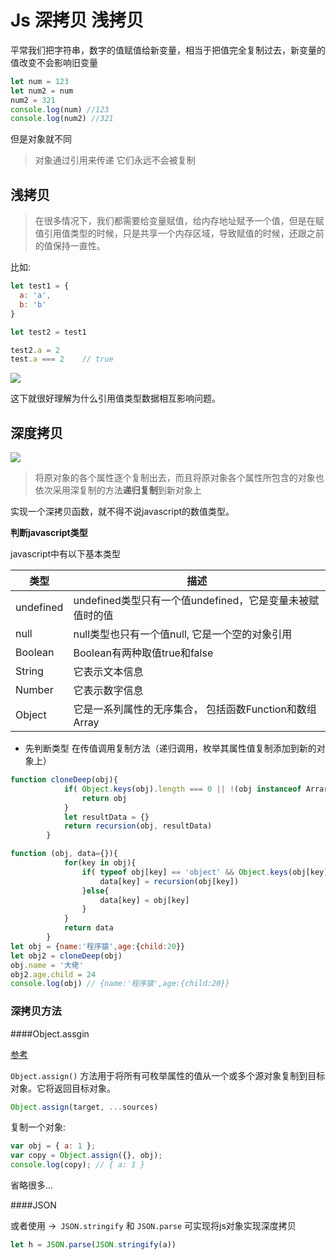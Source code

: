 # Js 深拷贝 浅拷贝

平常我们把字符串，数字的值赋值给新变量，相当于把值完全复制过去，新变量的值改变不会影响旧变量

```js
let num = 123
let num2 = num
num2 = 321
console.log(num) //123
console.log(num2) //321	
```

但是对象就不同

> 对象通过引用来传递 它们永远不会被复制

## 浅拷贝

> 在很多情况下，我们都需要给变量赋值，给内存地址赋予一个值，但是在赋值引用值类型的时候，只是共享一个内存区域，导致赋值的时候，还跟之前的值保持一直性。

比如: 

```js
let test1 = {
  a: 'a',
  b: 'b'
}

let test2 = test1

test2.a = 2
test.a === 2	// true
```

![](/about-notes/media/deepCopy.png)



这下就很好理解为什么引用值类型数据相互影响问题。



## 深度拷贝

![](/about-notes/media/deepCopy1.png)

> 将原对象的各个属性逐个复制出去，而且将原对象各个属性所包含的对象也依次采用深复制的方法**递归复制**到新对象上



实现一个深拷贝函数，就不得不说javascript的数值类型。

**判断javascript类型**

javascript中有以下基本类型

| 类型        | 描述                                    |
| --------- | ------------------------------------- |
| undefined | undefined类型只有一个值undefined，它是变量未被赋值时的值 |
| null      | null类型也只有一个值null, 它是一个空的对象引用          |
| Boolean   | Boolean有两种取值true和false                |
| String    | 它表示文本信息                               |
| Number    | 它表示数字信息                               |
| Object    | 它是一系列属性的无序集合， 包括函数Function和数组Array    |

- 先判断类型 在传值调用复制方法（递归调用，枚举其属性值复制添加到新的对象上）

```js
function cloneDeep(obj){
            if( Object.keys(obj).length === 0 || !(obj instanceof Arrary) ){
                return obj
            }
            let resultData = {}
            return recursion(obj, resultData)
        }

function (obj, data={}){
            for(key in obj){
                if( typeof obj[key] == 'object' && Object.keys(obj[key].length>0 )){
                    data[key] = recursion(obj[key])
                }else{
                    data[key] = obj[key]
                }
            }
            return data
        }
let obj = {name:'程序猿',age:{child:20}}
let obj2 = cloneDeep(obj)
obj.name = '大佬'
obj2.age.child = 24
console.log(obj) // {name:'程序猿',age:{child:20}}
```



### 深拷贝方法



####Object.assgin

[参考](https://developer.mozilla.org/zh-CN/docs/Web/JavaScript/Reference/Global_Objects/Object/assign)

`Object.assign()` 方法用于将所有可枚举属性的值从一个或多个源对象复制到目标对象。它将返回目标对象。

```js
Object.assign(target, ...sources)
```

复制一个对象: 

```js
var obj = { a: 1 };
var copy = Object.assign({}, obj);
console.log(copy); // { a: 1 }
```

省略很多...

####JSON

或者使用 ->` JSON.stringify` 和 `JSON.parse` 可实现将js对象实现深度拷贝

```js
let h = JSON.parse(JSON.stringify(a))
```

